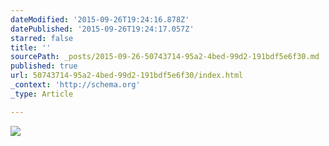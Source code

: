 ```yaml
---
dateModified: '2015-09-26T19:24:16.878Z'
datePublished: '2015-09-26T19:24:17.057Z'
starred: false
title: ''
sourcePath: _posts/2015-09-26-50743714-95a2-4bed-99d2-191bdf5e6f30.md
published: true
url: 50743714-95a2-4bed-99d2-191bdf5e6f30/index.html
_context: 'http://schema.org'
_type: Article

---
```

![](https://the-grid-user-content.s3-us-west-2.amazonaws.com/27265bb5-972d-4304-a310-b1fb7cfdd704.jpg)